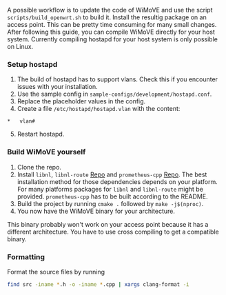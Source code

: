 A possible workflow is to update the code of WiMoVE and use the script `scripts/build_openwrt.sh` to build it. Install the resultig package on an access point. This can be pretty time consuming for many small changes. After following this guide, you can compile WiMoVE directly for your host system. Currently compiling hostapd for your host system is only possible on Linux.

### Setup hostapd

1. The build of hostapd has to support vlans. Check this if you encounter issues with your installation.
1. Use the sample config in `sample-configs/development/hostapd.conf`.
1. Replace the placeholder values in the config.
1. Create a file `/etc/hostapd/hostapd.vlan` with the content: 
```
*   vlan#
```
5. Restart hostapd.

### Build WiMoVE yourself

1. Clone the repo.
1. Install `libnl`, `libnl-route` [Repo](https://github.com/thom311/libnl) and `prometheus-cpp` [Repo](https://github.com/jupp0r/prometheus-cpp). The best installation method for those dependencies depends on your platform. For many platforms packages for `libnl` and `libnl-route` might be provided. `prometheus-cpp` has to be built according to the README.
1. Build the project by running `cmake .` followed by `make -j$(nproc)`.
1. You now have the WiMoVE binary for your architecture.

This binary probably won't work on your access point because it has a different architecture. You have to use cross compiling to get a compatible binary.

### Formatting

Format the source files by running

```bash
find src -iname *.h -o -iname *.cpp | xargs clang-format -i